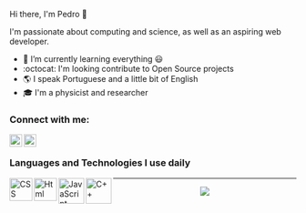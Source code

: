 Hi there, I'm Pedro :wave:

I'm passionate about computing and science, as well as an aspiring web developer.

- :seedling: I’m currently learning everything :smiley:
- :octocat: I'm looking contribute to Open Source projects 
- :earth_americas: I speak Portuguese and a little bit of English
- :mortar_board: I'm a physicist and researcher

### Connect with me:

<a href= "https://www.linkedn.com/in/lobophf"><img align="left" alt="LinkedIn" width="22px" src="https://cdn.jsdelivr.net/npm/simple-icons@v3/icons/linkedin.svg"></a>
<a href= "mailto:lobophf@gmail.com"><img align="left" alt="Gmail" width="22px" src="https://cdn.jsdelivr.net/npm/simple-icons@v3/icons/gmail.svg"></a>
<br>
### Languages and Technologies I use daily

<a href= "https://developer.mozilla.org/en-US/docs/Web/CSS"><img align="left" alt="CSS" height=40px src="https://cdn3.iconfinder.com/data/icons/social-media-special/256/css3-512.png"></a>
<a href= "https://html.com/"><img align="left" alt="Html" height=40px src="https://cdn1.iconfinder.com/data/icons/logotypes/32/badge-html-5-512.png"></a>
<a href= "https://www.javascript.com/"><img align="left" alt="JavaScript" height=45px src="https://cdn2.iconfinder.com/data/icons/designer-skills/128/code-programming-javascript-software-develop-command-language-512.png"></a>
<a href= "https://isocpp.org/"><img align="left" alt="C++" height=45px src="https://img.icons8.com/color/2x/c-plus-plus-logo.png"></a>

---
<p align="center">
  <img  src="https://github-readme-stats.vercel.app/api?username=lobophf&theme=vue&show_icons=true&count_private=true" />
</a>
